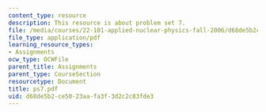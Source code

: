 ```yaml
---
content_type: resource
description: This resource is about problem set 7.
file: /media/courses/22-101-applied-nuclear-physics-fall-2006/d68de5b2ce5023aafa3f3d2c2c83fde3_ps7.pdf
file_type: application/pdf
learning_resource_types:
- Assignments
ocw_type: OCWFile
parent_title: Assignments
parent_type: CourseSection
resourcetype: Document
title: ps7.pdf
uid: d68de5b2-ce50-23aa-fa3f-3d2c2c83fde3
---
```

